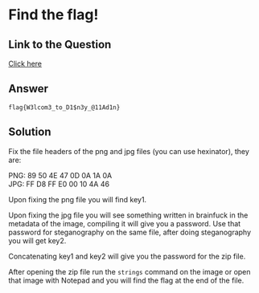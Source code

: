 # Find the flag!
## Link to the Question
[Click here](https://drive.google.com/file/d/1DC2JLaod1xJQdv4P2jiGEx1Z_fAXD1SH/view?usp=sharing)

## Answer
```
flag{W3lcom3_to_D1$n3y_@11Ad1n}
```

## Solution
Fix the file headers of the png and jpg files (you can use hexinator), they are:  

PNG: 89 50 4E 47 0D 0A 1A 0A   
JPG: FF D8 FF E0 00 10 4A 46  

Upon fixing the png file you will find key1.  

Upon fixing the jpg file you will see something written in brainfuck in the metadata of the image, compiling it will give you a password. Use that password for steganography on the same file, after doing steganography you will get key2.


Concatenating key1 and key2 will give you the password for the zip file.  

After opening the zip file run the `strings` command on the image or open that image with Notepad and you will find the flag at the end of the file.